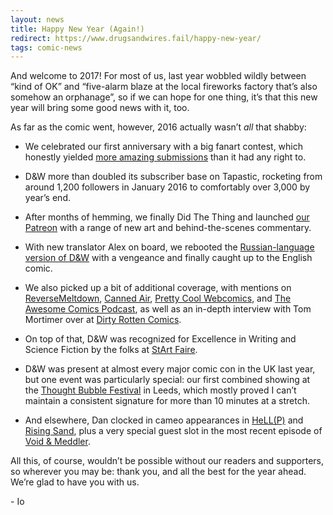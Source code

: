 ```yaml
---
layout: news
title: Happy New Year (Again!)
redirect: https://www.drugsandwires.fail/happy-new-year/
tags: comic-news
---
```


And welcome to 2017! For most of us, last year wobbled wildly between “kind of OK” and “five-alarm blaze at the local fireworks factory that’s also somehow an orphanage”, so if we can hope for one thing, it’s that this new year will bring some good news with it, too.

As far as the comic went, however, 2016 actually wasn’t _all_ that shabby:

-  We celebrated our first anniversary with a big fanart contest, which honestly yielded [more amazing submissions](http://www.drugsandwires.fail/fanart-contest-winners/) than it had any right to.

-  D&amp;W more than doubled its subscriber base on Tapastic, rocketing from around 1,200 followers in January 2016 to comfortably over 3,000 by year’s end.

-  After months of hemming, we finally Did The Thing and launched [our Patreon](https://www.patreon.com/drugsandwires) with a range of new art and behind-the-scenes commentary.

-  With new translator Alex on board, we rebooted the [Russian-language version of D&amp;W](http://acomics.ru/~drugsandwires) with a vengeance and finally caught up to the English comic.

-  We also picked up a bit of additional coverage, with mentions on [ReverseMeltdown](http://reversemeltdown.com/2016/11/22/webcomic-spotlight-drugs-and-wires/), [Canned Air](http://directory.libsyn.com/episode/index/id/4879312/tdest_id/165185), [Pretty Cool Webcomics](http://prettycoolwebcomics.tumblr.com/post/138266003492/pretty-cool-webcomics-drugs-and-wires), and [The Awesome Comics Podcast](http://awesomecomics.podbean.com/e/episode-32-knowledge-is-power-a-comic-book-q-a/?token=17ebc44c6d4b51a3d42ed086d41bb96f), as well as an in-depth interview with Tom Mortimer over at [Dirty Rotten Comics](http://dirtyrottencomics.co.uk/?p=1876).

-  On top of that, D&amp;W was recognized for Excellence in Writing and Science Fiction by the folks at [StArt Faire](http://startfaire.com/home.shtml).

-  D&amp;W was present at almost every major comic con in the UK last year, but one event was particularly special: our first combined showing at the [Thought Bubble Festival](http://thoughtbubblefestival.com/) in Leeds, which mostly proved I can’t maintain a consistent signature for more than 10 minutes at a stretch.

-  And elsewhere, Dan clocked in cameo appearances in [HeLL(P)](https://tapastic.com/episode/202901) and [Rising Sand](http://risingsand.glass/page/6), plus a very special guest slot in the most recent episode of [Void &amp; Meddler](http://store.steampowered.com/app/377970/).

All this, of course, wouldn’t be possible without our readers and supporters, so wherever you may be: thank you, and all the best for the year ahead. We’re glad to have you with us.

\- Io
